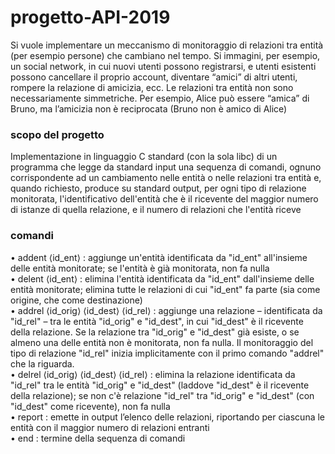 # progetto-API-2019
Si vuole implementare un meccanismo di monitoraggio di relazioni tra entità (per esempio persone) che cambiano nel tempo. Si immagini, per esempio, un social network, in cui nuovi utenti possono registrarsi, e utenti esistenti possono cancellare il proprio account, diventare “amici” di altri utenti, rompere la relazione di amicizia, ecc. Le relazioni tra entità non sono necessariamente simmetriche. Per esempio, Alice può essere “amica” di Bruno, ma l’amicizia non è reciprocata (Bruno non è amico di Alice)
### scopo del progetto
Implementazione in linguaggio C standard (con la sola libc) di un programma che legge da standard input una sequenza di comandi, ognuno corrispondente ad un cambiamento nelle entità o nelle relazioni tra entità e, quando richiesto, produce su standard output, per ogni tipo di relazione monitorata, l'identificativo dell'entità che è il ricevente del maggior numero di istanze di quella relazione, e il numero di relazioni che l'entità riceve
### comandi
• addent ⟨id_ent⟩ : aggiunge un'entità identificata da "id_ent" all'insieme delle entità monitorate; se l'entità è già monitorata, non fa nulla <br />
• delent ⟨id_ent⟩ : elimina l'entità identificata da "id_ent" dall'insieme delle entità monitorate; elimina tutte le relazioni di cui "id_ent" fa
parte (sia come origine, che come destinazione) <br />
• addrel ⟨id_orig⟩ ⟨id_dest⟩ ⟨id_rel⟩ : aggiunge una relazione – identificata da "id_rel" – tra le entità "id_orig" e "id_dest", in cui "id_dest" è il ricevente della
relazione. Se la relazione tra "id_orig" e "id_dest" già esiste, o se almeno una delle entità non è monitorata, non fa nulla. Il monitoraggio del tipo di relazione "id_rel" inizia implicitamente con il primo comando "addrel" che la riguarda. <br />
• delrel ⟨id_orig⟩ ⟨id_dest⟩ ⟨id_rel⟩ : elimina la relazione identificata da "id_rel" tra le entità "id_orig" e "id_dest" (laddove "id_dest" è il ricevente della
relazione); se non c'è relazione "id_rel" tra "id_orig" e "id_dest" (con "id_dest" come ricevente), non fa nulla <br />
• report : emette in output l’elenco delle relazioni, riportando per ciascuna le entità con il maggior numero di relazioni entranti <br />
• end : termine della sequenza di comandi <br />
